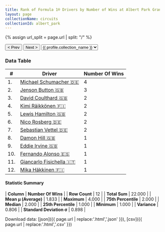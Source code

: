 ```yaml
---
title: Rank of Formula 1® Drivers by Number of Wins at Albert Park Grand Prix Circuit
layout: page
collectionName: circuits
collectionId: albert_park
---
```


{% assign url_split = page.url | split: "/" %}
<div id="collection-navigation">
<button onclick="selector.options[selector.selectedIndex-1].value && (window.location = selector.options[selector.selectedIndex-1].value);">&lt; Prev</button>
<button onclick="selector.options[selector.selectedIndex+1].value && (window.location = selector.options[selector.selectedIndex+1].value);">Next &gt;</button>
<select id="selector" onchange="this.options[this.selectedIndex].value && (window.location = this.options[this.selectedIndex].value);">
  {% for collectionId in site.data[page.collectionName].refs %}
    {% if collectionId == page.collectionId %}
      {% assign selected = "selected" %}
    {% else %}
      {% assign selected = "" %}
    {% endif %}
    {% assign profile = site.data[page.collectionName][collectionId].profile %}
    <option value="/f1/{{ page.collectionName }}/{{ collectionId }}/{{ url_split[4] }}" {{ selected }}>{{ profile.collection_name }}</option>
  {% endfor %}
</select>
</div>

<canvas id="chart" width="400" height="180"></canvas>
<script>
var data = {
  "labels" : [
    "Michael Schumacher",
    "Jenson Button",
    "David Coulthard",
    "Kimi Räikkönen",
    "Lewis Hamilton",
    "Nico Rosberg",
    "Sebastian Vettel",
    "Damon Hill",
    "Eddie Irvine",
    "Fernando Alonso",
    "Giancarlo Fisichella",
    "Mika Häkkinen"
  ],
  "datasets" : [
    {
      "label" : "Number Of Wins",
      "data" : [
        4,
        3,
        2,
        2,
        2,
        2,
        2,
        1,
        1,
        1,
        1,
        1
      ],
      "borderColor" : [
        "#1D181E",
        "#1D181E",
        "#1D181E",
        "#1D181E",
        "#1D181E",
        "#1D181E",
        "#1D181E",
        "#1D181E",
        "#1D181E",
        "#1D181E",
        "#1D181E",
        "#1D181E"
      ],
      "borderWidth" : 1,
      "backgroundColor" : [
        "#9C8E8D",
        "#9C8E8D",
        "#9C8E8D",
        "#9C8E8D",
        "#9C8E8D",
        "#9C8E8D",
        "#9C8E8D",
        "#9C8E8D",
        "#9C8E8D",
        "#9C8E8D",
        "#9C8E8D",
        "#9C8E8D"
      ]
    }
  ]
};
var options = {
  legend: {
    display: false
  },
  scales: {
    xAxes: [{
      ticks: {
        beginAtZero: true,
        maxRotation: 180,
        display: window.innerWidth > 800
      }
    }],
    yAxes: [{
      ticks: {
        beginAtZero: true
      }
    }]
  },
  onResize: function(chart, size) {
    chart.options.scales.xAxes[0].ticks.display = size.width > 800;
  }
};
var chart = new Chart("chart", {
    data: data,
    type: 'bar',
    options: options
});
</script>



### Data Table

| # | Driver | Number Of Wins |
|--|--|--|
| 1. | [Michael Schumacher 🇩🇪](/f1/drivers/michael_schumacher) | 4 |
| 2. | [Jenson Button 🇬🇧](/f1/drivers/button) | 3 |
| 3. | [David Coulthard 🇬🇧](/f1/drivers/coulthard) | 2 |
| 4. | [Kimi Räikkönen 🇫🇮](/f1/drivers/raikkonen) | 2 |
| 5. | [Lewis Hamilton 🇬🇧](/f1/drivers/hamilton) | 2 |
| 6. | [Nico Rosberg 🇩🇪](/f1/drivers/rosberg) | 2 |
| 7. | [Sebastian Vettel 🇩🇪](/f1/drivers/vettel) | 2 |
| 8. | [Damon Hill 🇬🇧](/f1/drivers/damon_hill) | 1 |
| 9. | [Eddie Irvine 🇬🇧](/f1/drivers/irvine) | 1 |
| 10. | [Fernando Alonso 🇪🇸](/f1/drivers/alonso) | 1 |
| 11. | [Giancarlo Fisichella 🇮🇹](/f1/drivers/fisichella) | 1 |
| 12. | [Mika Häkkinen 🇫🇮](/f1/drivers/hakkinen) | 1 |

#### Statistic Summary

| **Column** | **Number Of Wins** |
| **Row Count** | 12 |
| **Total Sum** | 22.000 |
| **Mean μ (Average)** | 1.833 |
| **Maximum** | 4.000 |
| **75th Percentile** | 2.000 |
| **Median** | 2.000 |
| **25th Percentile** | 1.000 |
| **Minimum** | 1.000 |
| **Variance** | 0.806 |
| **Standard Deviation σ** | 0.898 |

Download data: [json]({{ page.url | replace:'.html','.json' }}), [csv]({{ page.url | replace:'.html','.csv' }})
